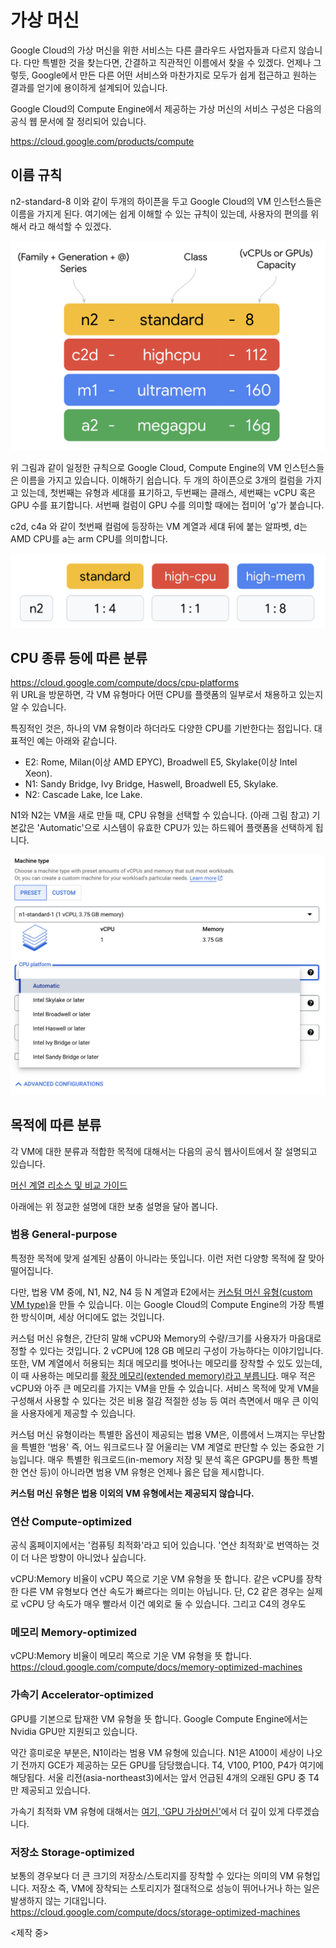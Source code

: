 # 가상 머신

Google Cloud의 가상 머신을 위한 서비스는 다른 클라우드 사업자들과 다르지 않습니다.
다만 특별한 것을 찾는다면, 간결하고 직관적인 이름에서 찾을 수 있겠다. 언제나 그렇듯, Google에서 만든
다른 어떤 서비스와 마찬가지로 모두가 쉽게 접근하고 원하는 결과를 얻기에 용이하게 설계되어 있습니다.

Google Cloud의 Compute Engine에서 제공하는 가상 머신의 서비스 구성은
다음의 공식 웹 문서에 잘 정리되어 있습니다.

https://cloud.google.com/products/compute

## 이름 규칙

n2-standard-8 이와 같이 두개의 하이픈을 두고 Google Cloud의 VM 인스턴스들은 이름을 가지게 된다.
여기에는 쉽게 이해할 수 있는 규칙이 있는데, 사용자의 편의를 위해서 라고 해석할 수 있겠다.

![VM 인스턴스 이름 규칙](./vm-instances-naming-rules.png)

위 그림과 같이 일정한 규칙으로 Google Cloud, Compute Engine의 VM 인스턴스들은 이름을 가지고 있습니다.
이해하기 쉽습니다. 두 개의 하이픈으로 3개의 컬럼을 가지고 있는데, 첫번째는 유형과 세대를 표기하고, 두번째는 클래스, 세번째는 vCPU 혹은 GPU 수를 표기합니다. 서번째 컬럼이 GPU 수를 의미할 때에는 접미어 'g'가 붙습니다.

c2d, c4a 와 같이 첫번째 컬럼에 등장하는 VM 계열과 세댸 뒤에 붙는 알파벳, d는 AMD CPU를 a는 arm CPU를 의미합니다.

![VM 인스턴스 이름 규칙 2](./vm-instances-naming-rules-2.png)



## CPU 종류 등에 따른 분류

https://cloud.google.com/compute/docs/cpu-platforms  
위 URL을 방문하면, 각 VM 유형마다 어떤 CPU를 플랫폼의 일부로서 채용하고 있는지 알 수 있습니다.

특징적인 것은, 하나의 VM 유형이라 하더라도 다양한 CPU를 기반한다는 점입니다.
대표적인 예는 아래와 같습니다.

- E2: Rome, Milan(이상 AMD EPYC), Broadwell E5, Skylake(이상 Intel Xeon).
- N1: Sandy Bridge, Ivy Bridge, Haswell, Broadwell E5, Skylake.
- N2: Cascade Lake, Ice Lake.

N1와 N2는 VM을 새로 만들 때, CPU 유형을 선택할 수 있습니다. (아래 그림 참고)
기본값은 'Automatic'으로 시스템이 유효한 CPU가 있는 
하드웨어 플랫폼을 선택하게 됩니다. 

![CPU platform in Advanced Configurations](./n1-new-vm-adv-conf.png)


## 목적에 따른 분류

각 VM에 대한 분류과 적합한 목적에 대해서는 다음의 공식 웹사이트에서 잘 설명되고 있습니다.  

[머신 계열 리소스 및 비교 가이드](https://cloud.google.com/compute/docs/machine-resource)

아래에는 위 정교한 설명에 대한 보충 설명을 달아 봅니다.

### 범용 General-purpose

특정한 목적에 맞게 설계된 상품이 아니라는 뜻입니다.
이런 저런 다양항 목적에 잘 맞아 떨어집니다.

다만, 법용 VM 중에, N1, N2, N4 등 N 계열과 E2에서는 [커스텀 머신 유형(custom VM type)](https://cloud.google.com/compute/docs/instances/creating-instance-with-custom-machine-type)을 만들 수 있습니다.
이는 Google Cloud의 Compute Engine의 가장 특별한 방식이며, 세상 어디에도 없는 것입니다.

커스텀 머신 유형은, 간단히 말해 vCPU와 Memory의 수량/크기를 사용자가 마음대로 정할 수 있다는 것입니다.
2 vCPU에 128 GB 메모리 구성이 가능하다는 이야기입니다. 또한, VM 계열에서 허용되는 최대 메모리를 벗어나는 메모리를 장착할 수 있도 있는데, 이 때 사용하는 메모리를 [확장 메모리(extended memory)라고 부릅니다](https://cloud.google.com/compute/docs/instances/creating-instance-with-custom-machine-type#extendedmemory). 
매우 적은 vCPU와 아주 큰 메모리를 가지는 VM을 만들 수 있습니다.
서비스 목적에 맞게 VM을 구성해서 사용할 수 있다는 것은 비용 절감 적절한 성능 등 여러 측면에서 매우 큰 이익을 사용자에게 제공할 수 있습니다.

커스텀 머신 유형이라는 특별한 옵션이 제공되는 법용 VM은, 이름에서 느껴지는 무난함을
특별한 '범용' 즉, 어느 워크로드나 잘 어울리는 VM 계열로 판단할 수 있는 중요한 기능입니다.
매우 특별한 워크로드(in-memory 저장 및 분석 혹은 GPGPU를 통한 특별한 연산 등)이 아니라면
범용 VM 유형은 언제나 옳은 답을 제시합니다.

**커스텀 머신 유형은 법용 이외의 VM 유형에서는 제공되지 않습니다.**

### 연산 Compute-optimized

공식 홈페이지에서는 '컴퓨팅 최적화'라고 되어 있습니다. 
'연산 최적화'로 번역하는 것이 더 나은 방향이 아니었나 싶습니다.

vCPU:Memory 비율이 vCPU 쪽으로 기운 VM 유형을 뜻 합니다.
같은 vCPU를 장착한 다른 VM 유형보다 연산 속도가 빠르다는 의미는 아닙니다.
단, C2 같은 경우는 실제로 vCPU 당 속도가 매우 빨라서
이건 예외로 둘 수 있습니다. 그리고 C4의 경우도 

### 메모리 Memory-optimized

vCPU:Memory 비율이 메모리 쪽으로 기운 VM 유형을 뜻 합니다.  
https://cloud.google.com/compute/docs/memory-optimized-machines

### 가속기 Accelerator-optimized

GPU를 기본으로 탑재한 VM 유형을 뜻 합니다.
Google Compute Engine에서는 Nvidia GPU만 지원되고 있습니다.

약간 흥미로운 부분은, N1이라는 범용 VM 유형에 있습니다. 
N1은 A100이 세상이 나오기 전까지 GCE가 제공하는 모든 GPU를 담당했습니다.
T4, V100, P100, P4가 여기에 해당됩다.
서울 리전(asia-northeast3)에서는 앞서 언급된 4개의 오래된 GPU 중 T4만 제공되고 있습니다.

가속기 최적화 VM 유형에 대해서는 [여기, 'GPU 가상머신'](./gpu-vm.md)에서 더 깊이 있게 다루겠습니다.

### 저장소 Storage-optimized

보통의 경우보다 더 큰 크기의 저장소/스토리지를 장착할 수 있다는 의미의 VM 유형입니다.
저장소 즉, VM에 장착되는 스토리지가 절대적으로 성능이 뛰어나거나 하는 일은 
발생하지 않는 기대입니다.  
https://cloud.google.com/compute/docs/storage-optimized-machines

<제작 중>
